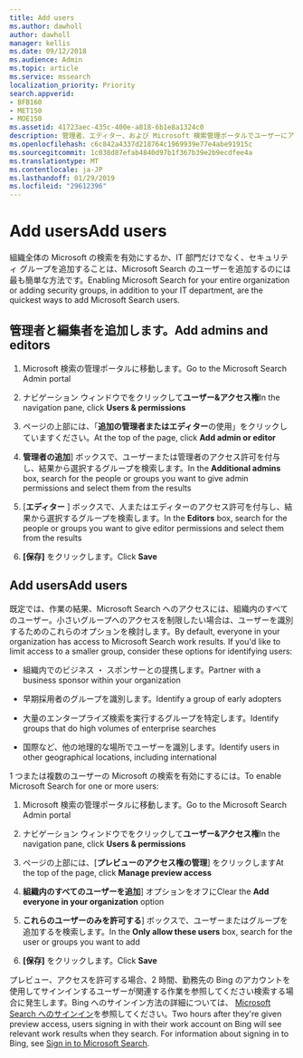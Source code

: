 ```yaml
---
title: Add users
ms.author: dawholl
author: dawholl
manager: kellis
ms.date: 09/12/2018
ms.audience: Admin
ms.topic: article
ms.service: mssearch
localization_priority: Priority
search.appverid:
- BFB160
- MET150
- MOE150
ms.assetid: 41723aec-435c-400e-a818-6b1e8a1324c0
description: 管理者、エディター、および Microsoft 検索管理ポータルでユーザーにアクセス許可とロールを割り当てる
ms.openlocfilehash: c6c842a4337d218764c1969939e77e4abe91915c
ms.sourcegitcommit: 1c038d87efab4840d97b1f367b39e2b9ecdfee4a
ms.translationtype: MT
ms.contentlocale: ja-JP
ms.lasthandoff: 01/29/2019
ms.locfileid: "29612396"
---
```

# <a name="add-users"></a><span data-ttu-id="d5bdb-103">Add users</span><span class="sxs-lookup"><span data-stu-id="d5bdb-103">Add users</span></span>

<span data-ttu-id="d5bdb-104">組織全体の Microsoft の検索を有効にするか、IT 部門だけでなく、セキュリティ グループを追加することは、Microsoft Search のユーザーを追加するのには最も簡単な方法です。</span><span class="sxs-lookup"><span data-stu-id="d5bdb-104">Enabling Microsoft Search for your entire organization or adding security groups, in addition to your IT department, are the quickest ways to add Microsoft Search users.</span></span>
  
## <a name="add-admins-and-editors"></a><span data-ttu-id="d5bdb-105">管理者と編集者を追加します。</span><span class="sxs-lookup"><span data-stu-id="d5bdb-105">Add admins and editors</span></span>

1. <span data-ttu-id="d5bdb-106">Microsoft 検索の管理ポータルに移動します。</span><span class="sxs-lookup"><span data-stu-id="d5bdb-106">Go to the Microsoft Search Admin portal</span></span>
    
2. <span data-ttu-id="d5bdb-107">ナビゲーション ウィンドウでをクリックして**ユーザー&amp;アクセス権**</span><span class="sxs-lookup"><span data-stu-id="d5bdb-107">In the navigation pane, click **Users &amp; permissions**</span></span>
    
3. <span data-ttu-id="d5bdb-108">ページの上部には、「**追加の管理者またはエディター**の使用」をクリックしていますください。</span><span class="sxs-lookup"><span data-stu-id="d5bdb-108">At the top of the page, click **Add admin or editor**</span></span>
    
4. <span data-ttu-id="d5bdb-109">**管理者の追加**] ボックスで、ユーザーまたは管理者のアクセス許可を付与し、結果から選択するグループを検索します。</span><span class="sxs-lookup"><span data-stu-id="d5bdb-109">In the **Additional admins** box, search for the people or groups you want to give admin permissions and select them from the results</span></span> 
    
5. <span data-ttu-id="d5bdb-110">[**エディター** ] ボックスで、人またはエディターのアクセス許可を付与し、結果から選択するグループを検索します。</span><span class="sxs-lookup"><span data-stu-id="d5bdb-110">In the **Editors** box, search for the people or groups you want to give editor permissions and select them from the results</span></span> 
    
6. <span data-ttu-id="d5bdb-111">**[保存]** をクリックします。</span><span class="sxs-lookup"><span data-stu-id="d5bdb-111">Click **Save**</span></span>
    
## <a name="add-users"></a><span data-ttu-id="d5bdb-112">Add users</span><span class="sxs-lookup"><span data-stu-id="d5bdb-112">Add users</span></span>

<span data-ttu-id="d5bdb-p101">既定では、作業の結果、Microsoft Search へのアクセスには、組織内のすべてのユーザー。小さいグループへのアクセスを制限したい場合は、ユーザーを識別するためのこれらのオプションを検討します。</span><span class="sxs-lookup"><span data-stu-id="d5bdb-p101">By default, everyone in your organization has access to Microsoft Search work results. If you'd like to limit access to a smaller group, consider these options for identifying users:</span></span>
  
- <span data-ttu-id="d5bdb-115">組織内でのビジネス ・ スポンサーとの提携します。</span><span class="sxs-lookup"><span data-stu-id="d5bdb-115">Partner with a business sponsor within your organization</span></span>
    
- <span data-ttu-id="d5bdb-116">早期採用者のグループを識別します。</span><span class="sxs-lookup"><span data-stu-id="d5bdb-116">Identify a group of early adopters</span></span>
    
- <span data-ttu-id="d5bdb-117">大量のエンタープライズ検索を実行するグループを特定します。</span><span class="sxs-lookup"><span data-stu-id="d5bdb-117">Identify groups that do high volumes of enterprise searches</span></span>
    
- <span data-ttu-id="d5bdb-118">国際など、他の地理的な場所でユーザーを識別します。</span><span class="sxs-lookup"><span data-stu-id="d5bdb-118">Identify users in other geographical locations, including international</span></span>
    
<span data-ttu-id="d5bdb-119">1 つまたは複数のユーザーの Microsoft の検索を有効にするには。</span><span class="sxs-lookup"><span data-stu-id="d5bdb-119">To enable Microsoft Search for one or more users:</span></span>
  
1. <span data-ttu-id="d5bdb-120">Microsoft 検索の管理ポータルに移動します。</span><span class="sxs-lookup"><span data-stu-id="d5bdb-120">Go to the Microsoft Search Admin portal</span></span>
    
2. <span data-ttu-id="d5bdb-121">ナビゲーション ウィンドウでをクリックして**ユーザー&amp;アクセス権**</span><span class="sxs-lookup"><span data-stu-id="d5bdb-121">In the navigation pane, click **Users &amp; permissions**</span></span>
    
3. <span data-ttu-id="d5bdb-122">ページの上部には、[**プレビューのアクセス権の管理**] をクリックします</span><span class="sxs-lookup"><span data-stu-id="d5bdb-122">At the top of the page, click **Manage preview access**</span></span>
    
4. <span data-ttu-id="d5bdb-123">**組織内のすべてのユーザーを追加**] オプションをオフに</span><span class="sxs-lookup"><span data-stu-id="d5bdb-123">Clear the **Add everyone in your organization** option</span></span> 
    
5. <span data-ttu-id="d5bdb-124">**これらのユーザーのみを許可する**] ボックスで、ユーザーまたはグループを追加するを検索します。</span><span class="sxs-lookup"><span data-stu-id="d5bdb-124">In the **Only allow these users** box, search for the user or groups you want to add</span></span> 
    
6. <span data-ttu-id="d5bdb-125">**[保存]** をクリックします。</span><span class="sxs-lookup"><span data-stu-id="d5bdb-125">Click **Save**</span></span>
    
<span data-ttu-id="d5bdb-p102">プレビュー、アクセスを許可する場合、2 時間、勤務先の Bing のアカウントを使用してサインインするユーザーが関連する作業を参照してください検索する場合に発生します。Bing へのサインイン方法の詳細については、 [Microsoft Search へのサインイン](use/sign-in.md)を参照してください。</span><span class="sxs-lookup"><span data-stu-id="d5bdb-p102">Two hours after they're given preview access, users signing in with their work account on Bing will see relevant work results when they search. For information about signing in to Bing, see [Sign in to Microsoft Search](use/sign-in.md).</span></span>
